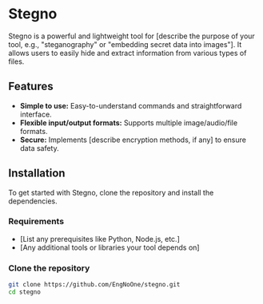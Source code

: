 # Stegno

Stegno is a powerful and lightweight tool for [describe the purpose of your tool, e.g., "steganography" or "embedding secret data into images"]. It allows users to easily hide and extract information from various types of files.

## Features

- **Simple to use:** Easy-to-understand commands and straightforward interface.
- **Flexible input/output formats:** Supports multiple image/audio/file formats.
- **Secure:** Implements [describe encryption methods, if any] to ensure data safety.

## Installation

To get started with Stegno, clone the repository and install the dependencies.

### Requirements

- [List any prerequisites like Python, Node.js, etc.]
- [Any additional tools or libraries your tool depends on]

### Clone the repository

```bash
git clone https://github.com/EngNoOne/stegno.git
cd stegno
```
